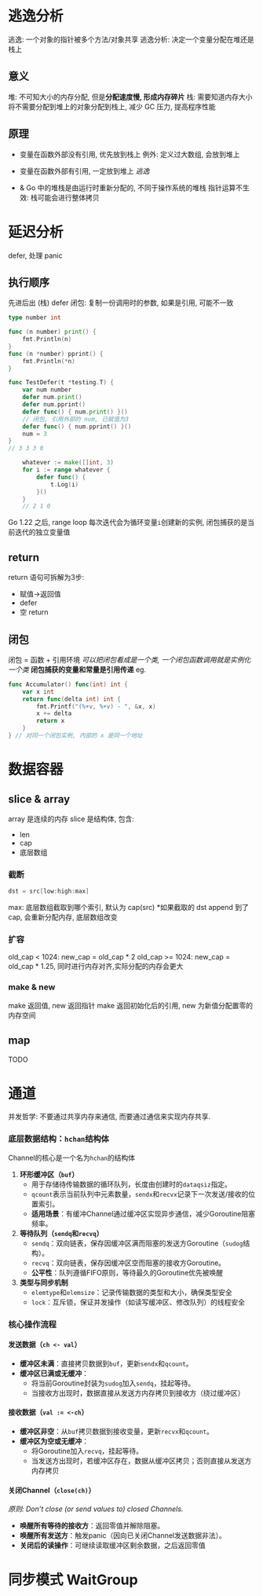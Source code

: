 # 逃逸分析
逃逸: 一个对象的指针被多个方法/对象共享
逃逸分析: 决定一个变量分配在堆还是栈上

## 意义
堆: 不可知大小的内存分配, 但是**分配速度慢, 形成内存碎片**
栈: 需要知道内存大小
将不需要分配到堆上的对象分配到栈上, 减少 GC 压力, 提高程序性能 

## 原理
- 变量在函数外部没有引用, 优先放到栈上
	例外: 定义过大数组, 会放到堆上
- 变量在函数外部有引用, 一定放到堆上 *逃逸*

- & Go 中的堆栈是由运行时重新分配的, 不同于操作系统的堆栈
指针运算不生效: 栈可能会进行整体拷贝

# 延迟分析
defer, 处理 panic
## 执行顺序
先进后出 (栈)
defer 闭包: 复制一份调用时的参数, 如果是引用, 可能不一致
```go
type number int

func (n number) print() {
	fmt.Println(n)
}
func (n *number) pprint() {
	fmt.Println(*n)
}

func TestDefer(t *testing.T) {
	var num number
	defer num.print()
	defer num.pprint()
	defer func() { num.print() }() 
	// 闭包, 引用外部的 num, 已赋值为3
	defer func() { num.pprint() }()
	num = 3
}
// 3 3 3 0

```

```go
	whatever := make([]int, 3)
	for i := range whatever {
		defer func() {
			t.Log(i)
		}()
	}
	// 2 1 0
```
Go 1.22 之后, range loop 每次迭代会为循环变量`i`创建新的实例, 闭包捕获的是当前迭代的独立变量值

## return
return 语句可拆解为3步:
- 赋值->返回值
- defer
- 空 return

## 闭包
闭包 = 函数 + 引用环境
*可以把闭包看成是一个类, 一个闭包函数调用就是实例化一个类*
**闭包捕获的变量和常量是引用传递**
eg.
```go
func Accumulator() func(int) int {
	var x int
	return func(delta int) int {
		fmt.Printf("(%+v, %+v) - ", &x, x)
		x += delta
		return x
	}
} // 对同一个闭包实例, 内部的 x 是同一个地址
```

# 数据容器
## slice & array
array 是连续的内存
slice 是结构体, 包含:
- len
- cap
- 底层数组

### 截断
```go
dst = src[low:high:max]
```
max: 底层数组截取到哪个索引, 默认为 cap(src)
*如果截取的 dst append 到了 cap, 会重新分配内存, 底层数组改变

### 扩容
old_cap < 1024: new_cap = old_cap * 2
old_cap >= 1024: new_cap = old_cap * 1.25, 同时进行内存对齐,实际分配的内存会更大

### make & new
make 返回值, new 返回指针
make 返回初始化后的引用, new 为新值分配置零的内存空间

## map
TODO

# 通道
并发哲学: 不要通过共享内存来通信, 而要通过通信来实现内存共享.

### 底层数据结构：`hchan`结构体

Channel的核心是一个名为`hchan`的结构体
1. ​**​环形缓冲区（`buf`）​**​
    - 用于存储待传输数据的循环队列，长度由创建时的`dataqsiz`指定。
    - `qcount`表示当前队列中元素数量，`sendx`和`recvx`记录下一次发送/接收的位置索引。
    - ​**​适用场景​**​：有缓冲Channel通过缓冲区实现异步通信，减少Goroutine阻塞频率。
2. ​**​等待队列（`sendq`和`recvq`）​**​
    - `sendq`：双向链表，保存因缓冲区满而阻塞的发送方Goroutine（`sudog`结构）。
    - `recvq`：双向链表，保存因缓冲区空而阻塞的接收方Goroutine。
    - ​**​公平性​**​：队列遵循FIFO原则，等待最久的Goroutine优先被唤醒
3. ​**​类型与同步机制​**​   
    - `elemtype`和`elemsize`：记录传输数据的类型和大小，确保类型安全   
    - `lock`：互斥锁，保证并发操作（如读写缓冲区、修改队列）的线程安全

### 核心操作流程

####  ​**​发送数据（`ch <- val`）​**​

- ​**​缓冲区未满​**​：直接拷贝数据到`buf`，更新`sendx`和`qcount`。
- ​**​缓冲区已满或无缓冲​**​：
    - 将当前Goroutine封装为`sudog`加入`sendq`，挂起等待。
    - 当接收方出现时，数据直接从发送方内存拷贝到接收方（绕过缓冲区）

#### ​**​接收数据（`val := <-ch`）​**​

- ​**​缓冲区非空​**​：从`buf`拷贝数据到接收变量，更新`recvx`和`qcount`。
- ​**​缓冲区为空或无缓冲​**​：
    - 将Goroutine加入`recvq`，挂起等待。
    - 当发送方出现时，若缓冲区存在，数据从缓冲区拷贝；否则直接从发送方内存拷贝

#### ​**​关闭Channel（`close(ch)`）​**​
*原则: Don’t close (or send values to) closed Channels.*
- ​**​唤醒所有等待的接收方​**​：返回零值并解除阻塞。
- ​**​唤醒所有发送方​**​：触发panic（因向已关闭Channel发送数据非法）。
- ​**​关闭后的读操作​**​：可继续读取缓冲区剩余数据，之后返回零值

# 同步模式 WaitGroup